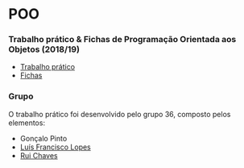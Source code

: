 # POO
### Trabalho prático & Fichas de Programação Orientada aos Objetos (2018/19)

* [Trabalho prático](Trabalho_Prático/)
* [Fichas](Fichas/)

### Grupo
O trabalho prático foi desenvolvido pelo grupo 36, composto pelos elementos:
* Gonçalo Pinto
* [Luís Francisco Lopes](https://github.com/chico2911)
* [Rui Chaves](https://github.com/ruifchaves)
